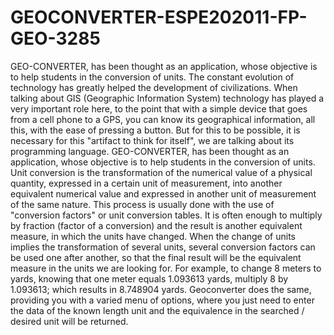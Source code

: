 # GEOCONVERTER-ESPE202011-FP-GEO-3285
GEO-CONVERTER, has been thought as an application, whose objective is to help students in the conversion of units.
The constant evolution of technology has greatly helped the development of civilizations. When talking about GIS (Geographic Information System) technology has played a very important role here, to the point that with a simple device that goes from a cell phone to a GPS, you can know its geographical information, all this, with the ease of pressing a button. But for this to be possible, it is necessary for this "artifact to think for itself", we are talking about its programming language.
GEO-CONVERTER, has been thought as an application, whose objective is to help students in the conversion of units.
Unit conversion is the transformation of the numerical value of a physical quantity, expressed in a certain unit of measurement, into another equivalent numerical value and expressed in another unit of measurement of the same nature.
This process is usually done with the use of "conversion factors" or unit conversion tables.
It is often enough to multiply by fraction (factor of a conversion) and the result is another equivalent measure, in which the units have changed. When the change of units implies the transformation of several units, several conversion factors can be used one after another, so that the final result will be the equivalent measure in the units we are looking for.
For example, to change 8 meters to yards, knowing that one meter equals 1.093613 yards, multiply 8 by 1.093613; which results in 8.748904 yards.
Geoconverter does the same, providing you with a varied menu of options, where you just need to enter the data of the known length unit and the equivalence in the searched / desired unit will be returned.
